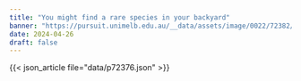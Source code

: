 ```yaml
---
title: "You might find a rare species in your backyard"
banner: "https://pursuit.unimelb.edu.au/__data/assets/image/0022/72382/You-might-find-a-rare-species-in-your-backyard-_0ef58d27-1618-43c1-b695-424ae9e48786.jpg"
date: 2024-04-26
draft: false
---
```


{{< json_article file="data/p72376.json" >}}